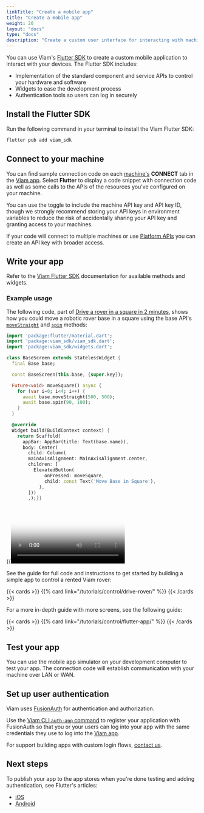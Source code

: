 ```yaml
---
linkTitle: "Create a mobile app"
title: "Create a mobile app"
weight: 20
layout: "docs"
type: "docs"
description: "Create a custom user interface for interacting with machines from a mobile device."
---
```


You can use Viam's [Flutter SDK](https://flutter.viam.dev/) to create a custom mobile application to interact with your devices.
The Flutter SDK includes:

- Implementation of the standard component and service APIs to control your hardware and software
- Widgets to ease the development process
- Authentication tools so users can log in securely

## Install the Flutter SDK

Run the following command in your terminal to install the Viam Flutter SDK:

```sh {id="terminal-prompt" class="command-line" data-prompt="$"}
flutter pub add viam_sdk
```

## Connect to your machine

You can find sample connection code on each [machine's](/operate/get-started/setup/) **CONNECT** tab in the [Viam app](https://app.viam.com).
Select **Flutter** to display a code snippet with connection code as well as some calls to the APIs of the resources you've configured on your machine.

You can use the toggle to include the machine API key and API key ID, though we strongly recommend storing your API keys in environment variables to reduce the risk of accidentally sharing your API key and granting access to your machines.

If your code will connect to multiple machines or use [Platform APIs](/dev/reference/apis/#platform-apis) you can create an API key with broader access.

## Write your app

Refer to the [Viam Flutter SDK](https://flutter.viam.dev/) documentation for available methods and widgets.

### Example usage

The following code, part of [Drive a rover in a square in 2 minutes](/tutorials/control/drive-rover/), shows how you could move a robotic rover base in a square using the base API's [`moveStraight`](https://flutter.viam.dev/viam_sdk/Base/moveStraight.html) and [`spin`](https://flutter.viam.dev/viam_sdk/Base/spin.html) methods:

```dart {class="line-numbers linkable-line-numbers"}
import 'package:flutter/material.dart';
import 'package:viam_sdk/viam_sdk.dart';
import 'package:viam_sdk/widgets.dart';

class BaseScreen extends StatelessWidget {
  final Base base;

  const BaseScreen(this.base, {super.key});

  Future<void> moveSquare() async {
    for (var i=0; i<4; i++) {
      await base.moveStraight(500, 500);
      await base.spin(90, 100);
    }
  }

  @override
  Widget build(BuildContext context) {
    return Scaffold(
      appBar: AppBar(title: Text(base.name)),
      body: Center(
        child: Column(
        mainAxisAlignment: MainAxisAlignment.center,
        children: [
          ElevatedButton(
              onPressed: moveSquare,
              child: const Text('Move Base in Square'),
            ),
        ]))
        ,);}}
```

{{<video webm_src="/tutorials/try-viam-sdk/square-test-rover.webm" mp4_src="/tutorials/try-viam-sdk/square-test-rover.mp4" alt="An example flutter app moving a Try Viam rover in a square" poster="/tutorials/try-viam-sdk/square-test-rover.jpg">}}

See the guide for full code and instructions to get started by building a simple app to control a rented Viam rover:

{{< cards >}}
{{% card link="/tutorials/control/drive-rover/" %}}
{{< /cards >}}

For a more in-depth guide with more screens, see the following guide:

{{< cards >}}
{{% card link="/tutorials/control/flutter-app/" %}}
{{< /cards >}}

## Test your app

You can use the mobile app simulator on your development computer to test your app.
The connection code will establish communication with your machine over LAN or WAN.

## Set up user authentication

Viam uses [FusionAuth](https://fusionauth.io/) for authentication and authorization.

Use the [Viam CLI `auth-app` command](/dev/tools/cli/#auth-app) to register your application with FusionAuth so that you or your users can log into your app with the same credentials they use to log into the [Viam app](https://app.viam.com).

For support building apps with custom login flows, [contact us](mailto:support@viam.com).

## Next steps

To publish your app to the app stores when you're done testing and adding authentication, see Flutter's articles:

- [iOS](https://docs.flutter.dev/deployment/ios)
- [Android](https://docs.flutter.dev/deployment/android)
